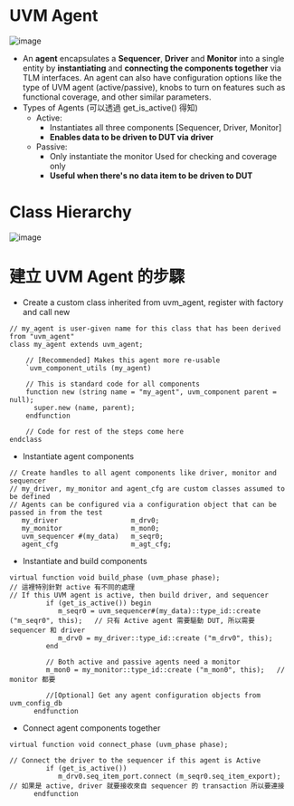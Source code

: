 # UVM Agent
![image](https://github.com/user-attachments/assets/3f1a44ce-0c99-44cf-90d3-cee6806a1fb2)
* An **agent** encapsulates a **Sequencer**, **Driver** and **Monitor** into a single entity by **instantiating** and **connecting the components together** via TLM interfaces. An agent can also have configuration options like the type of UVM agent (active/passive), knobs to turn on features such as functional coverage, and other similar parameters.
* Types of Agents   (可以透過 get_is_active() 得知)
   * Active:
      * Instantiates all three components [Sequencer, Driver, Monitor]
      * **Enables data to be driven to DUT via driver**
   * Passive:
      * Only instantiate the monitor  Used for checking and coverage only
      * **Useful when there's no data item to be driven to DUT**
# Class Hierarchy
![image](https://github.com/user-attachments/assets/5e4c4977-5201-4527-bb3b-6aaa3644e6fd)
# 建立 UVM Agent 的步驟
* Create a custom class inherited from uvm_agent, register with factory and call new
```
// my_agent is user-given name for this class that has been derived from "uvm_agent"
class my_agent extends uvm_agent;

    // [Recommended] Makes this agent more re-usable
    `uvm_component_utils (my_agent)

    // This is standard code for all components
    function new (string name = "my_agent", uvm_component parent = null);
      super.new (name, parent);
    endfunction

    // Code for rest of the steps come here
endclass
```
* Instantiate agent components
```
// Create handles to all agent components like driver, monitor and sequencer
// my_driver, my_monitor and agent_cfg are custom classes assumed to be defined
// Agents can be configured via a configuration object that can be passed in from the test
   my_driver                  m_drv0;
   my_monitor                 m_mon0;
   uvm_sequencer #(my_data)   m_seqr0;
   agent_cfg                  m_agt_cfg;
```
* Instantiate and build components
```
virtual function void build_phase (uvm_phase phase);
// 這裡特別針對 active 有不同的處理
// If this UVM agent is active, then build driver, and sequencer
         if (get_is_active()) begin
            m_seqr0 = uvm_sequencer#(my_data)::type_id::create ("m_seqr0", this);   // 只有 Active agent 需要驅動 DUT, 所以需要 sequencer 和 driver
            m_drv0 = my_driver::type_id::create ("m_drv0", this);
         end

         // Both active and passive agents need a monitor
         m_mon0 = my_monitor::type_id::create ("m_mon0", this);   // monitor 都要

         //[Optional] Get any agent configuration objects from uvm_config_db
      endfunction
```
* Connect agent components together
```
virtual function void connect_phase (uvm_phase phase);

// Connect the driver to the sequencer if this agent is Active
         if (get_is_active())
            m_drv0.seq_item_port.connect (m_seqr0.seq_item_export);      // 如果是 active, driver 就要接收來自 sequencer 的 transaction 所以要連接
      endfunction
```
